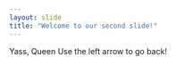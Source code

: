 ```yaml
---
layout: slide
title: "Welcome to our second slide!"
---
```

Yass, Queen
Use the left arrow to go back!
